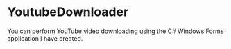 # YoutubeDownloader
You can perform YouTube video downloading using the C# Windows Forms application I have created.
